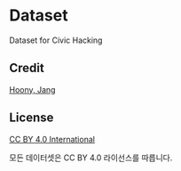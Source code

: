 Dataset
=======
Dataset for Civic Hacking

Credit
------
[Hoony, Jang](https://github.com/thechunsik)

License
-------

[CC BY 4.0 International](LICENSE)

모든 데이터셋은 CC BY 4.0 라이선스를 따릅니다.
